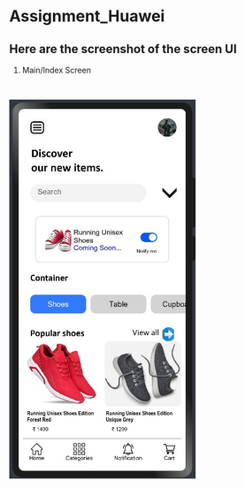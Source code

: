 # Assignment_Huawei
## Here are the screenshot of the screen UI  
1. Main/Index Screen
<br>

![Main/Index Screen](./Final/Main.jpeg)
